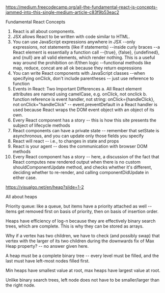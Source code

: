 https://medium.freecodecamp.org/all-the-fundamental-react-js-concepts-jammed-into-this-single-medium-article-c83f9b53eac2

Fundamental React Concepts 

1. React is all about components.
2. JSX allows React to be written with code similar to HTML.
3. You can use JavaScript expressions anywhere in JSX
  --only expressions, not statements (like if statements)
  --inside curly braces 
  --a React element is essentially a function call 
  --{true}, {false}, {undefined}, and {null} are all valid elements, which render nothing. This is a useful way around the prohibition on if/then logic
  --functional methods like map, reduce, concat are all ok because they return expressions 
4. You can write React components with JavaScript classes 
  --when specifying onClick, don't include parentheses -- just use reference to function 
5. Events in React: Two Important Differences 
  a. All React element attributes are named using camelCase, e.g. onClick, not onclick 
  b. function reference is event handler, not string: onClick={handleClick}, not onClick="handleClick" 
  -- event.preventDefault in a React handler is used because React wraps the DOM event object with an object of its own. 
6. Every React component has a story -- this is how this site presents the subject of lifecycle methods 
7. React components can have a private state -- remember that setState is asynchronous, and you can update only those fields you specify
8. React will react -- i.e., to changes in state and props 
9. React is your agent -- does the communication with browser DOM methods 
10. Every React component has a story -- here, a discussion of the fact that React computes new rendered output when there is no custom shouldComponentUpdate method, and checks whether it's different, deciding whether to re-render, and calling componentDidUpdate in either case. 



https://visualgo.net/en/heap?slide=1-2 

All about heaps 

Priority queue: like a queue, but items have a priority attached as well -- items get removed first on basis of priority, then on basis of insertion order.

Heaps have efficiency of log-n because they are effectively binary search trees, which are complete. This is why they can be stored as arrays.

Why if a vertex has two children, we have to check (and possibly swap) that vertex with the larger of its two children during the downwards fix of Max Heap property? -- no answer given here.

A heap must be a complete binary tree -- every level must be filled, and the last must have left-most nodes filled first. 

Min heaps have smallest value at root, max heaps have largest value at root.

Unlike binary search trees, left node does not have to be smaller/larger than the right node. 

